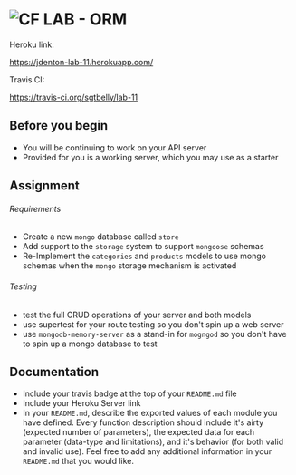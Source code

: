 ![CF](http://i.imgur.com/7v5ASc8.png) LAB - ORM
===============================================
Heroku link:

https://jdenton-lab-11.herokuapp.com/

Travis CI:

https://travis-ci.org/sgtbelly/lab-11

## Before you begin
* You will be continuing to work on your API server
* Provided for you is a working server, which you may use as a starter

## Assignment
###### Requirements
* Create a new `mongo` database called `store`
* Add support to the `storage` system to support `mongoose` schemas
* Re-Implement the `categories` and `products` models to use mongo schemas when the `mongo` storage mechanism is activated


###### Testing
* test the full CRUD operations of your server and both models
* use supertest for your route testing so you don't spin up a web server
* use `mongodb-memory-server` as a stand-in for `mogngod` so you don't have to spin up a mongo database to test


##  Documentation
* Include your travis badge at the top of your `README.md` file
* Include your Heroku Server link
* In your `README.md`, describe the exported values of each module you have defined. Every function description should include it's airty (expected number of parameters), the expected data for each parameter (data-type and limitations), and it's behavior (for both valid and invalid use). Feel free to add any additional information in your `README.md` that you would like.

